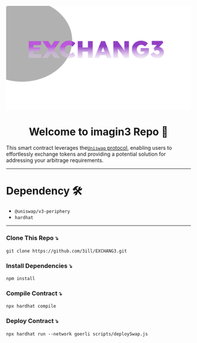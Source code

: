 <p align="center"><a href="/" target="_blank"><img src="https://github.com/3ill/3ill-s-Portfolio/blob/main/src/assets/github.jpg" width="700"></a></p>

<h1 align="center">Welcome to imagin3 Repo 🤝</h1>

This smart contract leverages the[`Uniswap` protocol](https://docs.uniswap.org/contracts/v3/guides/swaps/single-swaps), enabling users to effortlessly exchange tokens and providing a potential solution for addressing your arbitrage requirements.

---

# Dependency 🛠

- `@uniswap/v3-periphery`
- `hardhat`

---

### Clone This Repo ⤵

```cli
git clone https://github.com/3ill/EXCHANG3.git
```

### Install Dependencies ⤵

```cli
npm install
```

### Compile Contract ⤵

```cli
npx hardhat compile
```

### Deploy Contract ⤵

```cli
npx hardhat run --network goerli scripts/deploySwap.js
```
